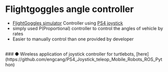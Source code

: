 # Flightgoggles angle controller
+ [FlightGoggles simulator](http://flightgoggles.mit.edu/) Controller using [PS4 joystick](https://asia.playstation.com/ko-kr/accessories/dualshock4/)
+ simply used P(Proportional) controller to control the angles of vehicle by rates
+ Easier to manually control than one provided by developer
<br>
### ● Wireless application of joystick controller for turtlebots, [here](https://github.com/engcang/PS4_Joystick_teleop_Mobile_Robots_ROS_Python)
